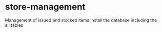 # store-management
Management of issued and stocked items
install the database including the all tables
